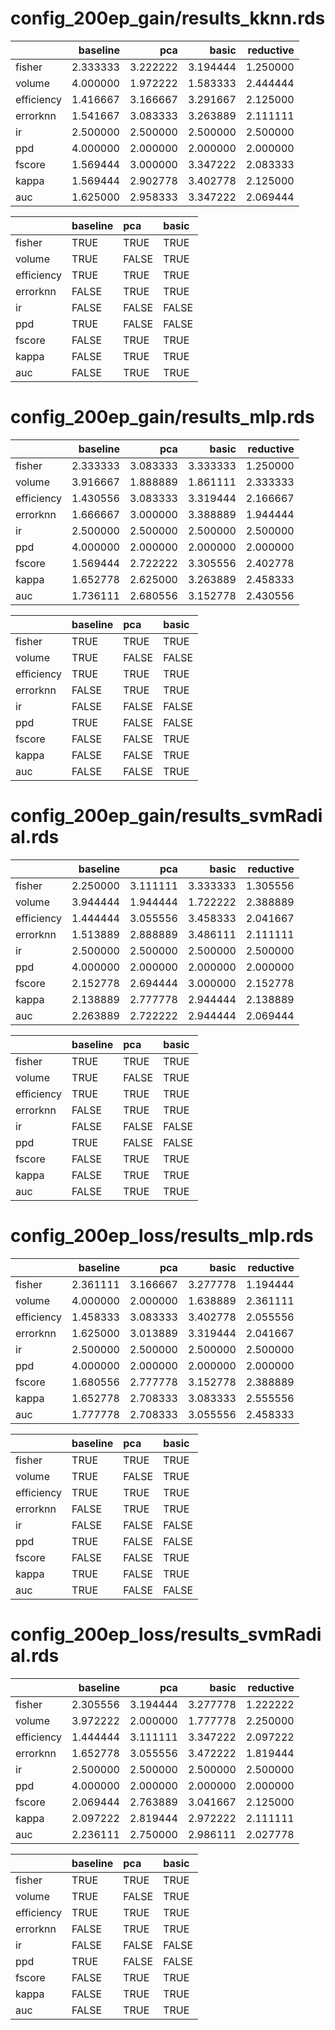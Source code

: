 

# config_200ep_gain/results_kknn.rds 
|           | baseline|      pca|    basic| reductive|
|:----------|--------:|--------:|--------:|---------:|
|fisher     | 2.333333| 3.222222| 3.194444|  1.250000|
|volume     | 4.000000| 1.972222| 1.583333|  2.444444|
|efficiency | 1.416667| 3.166667| 3.291667|  2.125000|
|errorknn   | 1.541667| 3.083333| 3.263889|  2.111111|
|ir         | 2.500000| 2.500000| 2.500000|  2.500000|
|ppd        | 4.000000| 2.000000| 2.000000|  2.000000|
|fscore     | 1.569444| 3.000000| 3.347222|  2.083333|
|kappa      | 1.569444| 2.902778| 3.402778|  2.125000|
|auc        | 1.625000| 2.958333| 3.347222|  2.069444|

|           |baseline |pca   |basic |
|:----------|:--------|:-----|:-----|
|fisher     |TRUE     |TRUE  |TRUE  |
|volume     |TRUE     |FALSE |TRUE  |
|efficiency |TRUE     |TRUE  |TRUE  |
|errorknn   |FALSE    |TRUE  |TRUE  |
|ir         |FALSE    |FALSE |FALSE |
|ppd        |TRUE     |FALSE |FALSE |
|fscore     |FALSE    |TRUE  |TRUE  |
|kappa      |FALSE    |TRUE  |TRUE  |
|auc        |FALSE    |TRUE  |TRUE  |

# config_200ep_gain/results_mlp.rds 
|           | baseline|      pca|    basic| reductive|
|:----------|--------:|--------:|--------:|---------:|
|fisher     | 2.333333| 3.083333| 3.333333|  1.250000|
|volume     | 3.916667| 1.888889| 1.861111|  2.333333|
|efficiency | 1.430556| 3.083333| 3.319444|  2.166667|
|errorknn   | 1.666667| 3.000000| 3.388889|  1.944444|
|ir         | 2.500000| 2.500000| 2.500000|  2.500000|
|ppd        | 4.000000| 2.000000| 2.000000|  2.000000|
|fscore     | 1.569444| 2.722222| 3.305556|  2.402778|
|kappa      | 1.652778| 2.625000| 3.263889|  2.458333|
|auc        | 1.736111| 2.680556| 3.152778|  2.430556|

|           |baseline |pca   |basic |
|:----------|:--------|:-----|:-----|
|fisher     |TRUE     |TRUE  |TRUE  |
|volume     |TRUE     |FALSE |FALSE |
|efficiency |TRUE     |TRUE  |TRUE  |
|errorknn   |FALSE    |TRUE  |TRUE  |
|ir         |FALSE    |FALSE |FALSE |
|ppd        |TRUE     |FALSE |FALSE |
|fscore     |FALSE    |FALSE |TRUE  |
|kappa      |FALSE    |FALSE |TRUE  |
|auc        |FALSE    |FALSE |TRUE  |

# config_200ep_gain/results_svmRadial.rds 
|           | baseline|      pca|    basic| reductive|
|:----------|--------:|--------:|--------:|---------:|
|fisher     | 2.250000| 3.111111| 3.333333|  1.305556|
|volume     | 3.944444| 1.944444| 1.722222|  2.388889|
|efficiency | 1.444444| 3.055556| 3.458333|  2.041667|
|errorknn   | 1.513889| 2.888889| 3.486111|  2.111111|
|ir         | 2.500000| 2.500000| 2.500000|  2.500000|
|ppd        | 4.000000| 2.000000| 2.000000|  2.000000|
|fscore     | 2.152778| 2.694444| 3.000000|  2.152778|
|kappa      | 2.138889| 2.777778| 2.944444|  2.138889|
|auc        | 2.263889| 2.722222| 2.944444|  2.069444|

|           |baseline |pca   |basic |
|:----------|:--------|:-----|:-----|
|fisher     |TRUE     |TRUE  |TRUE  |
|volume     |TRUE     |FALSE |TRUE  |
|efficiency |TRUE     |TRUE  |TRUE  |
|errorknn   |FALSE    |TRUE  |TRUE  |
|ir         |FALSE    |FALSE |FALSE |
|ppd        |TRUE     |FALSE |FALSE |
|fscore     |FALSE    |TRUE  |TRUE  |
|kappa      |FALSE    |TRUE  |TRUE  |
|auc        |FALSE    |TRUE  |TRUE  |

# config_200ep_loss/results_mlp.rds 
|           | baseline|      pca|    basic| reductive|
|:----------|--------:|--------:|--------:|---------:|
|fisher     | 2.361111| 3.166667| 3.277778|  1.194444|
|volume     | 4.000000| 2.000000| 1.638889|  2.361111|
|efficiency | 1.458333| 3.083333| 3.402778|  2.055556|
|errorknn   | 1.625000| 3.013889| 3.319444|  2.041667|
|ir         | 2.500000| 2.500000| 2.500000|  2.500000|
|ppd        | 4.000000| 2.000000| 2.000000|  2.000000|
|fscore     | 1.680556| 2.777778| 3.152778|  2.388889|
|kappa      | 1.652778| 2.708333| 3.083333|  2.555556|
|auc        | 1.777778| 2.708333| 3.055556|  2.458333|

|           |baseline |pca   |basic |
|:----------|:--------|:-----|:-----|
|fisher     |TRUE     |TRUE  |TRUE  |
|volume     |TRUE     |FALSE |TRUE  |
|efficiency |TRUE     |TRUE  |TRUE  |
|errorknn   |FALSE    |TRUE  |TRUE  |
|ir         |FALSE    |FALSE |FALSE |
|ppd        |TRUE     |FALSE |FALSE |
|fscore     |FALSE    |FALSE |TRUE  |
|kappa      |TRUE     |FALSE |TRUE  |
|auc        |TRUE     |FALSE |FALSE |

# config_200ep_loss/results_svmRadial.rds 
|           | baseline|      pca|    basic| reductive|
|:----------|--------:|--------:|--------:|---------:|
|fisher     | 2.305556| 3.194444| 3.277778|  1.222222|
|volume     | 3.972222| 2.000000| 1.777778|  2.250000|
|efficiency | 1.444444| 3.111111| 3.347222|  2.097222|
|errorknn   | 1.652778| 3.055556| 3.472222|  1.819444|
|ir         | 2.500000| 2.500000| 2.500000|  2.500000|
|ppd        | 4.000000| 2.000000| 2.000000|  2.000000|
|fscore     | 2.069444| 2.763889| 3.041667|  2.125000|
|kappa      | 2.097222| 2.819444| 2.972222|  2.111111|
|auc        | 2.236111| 2.750000| 2.986111|  2.027778|

|           |baseline |pca   |basic |
|:----------|:--------|:-----|:-----|
|fisher     |TRUE     |TRUE  |TRUE  |
|volume     |TRUE     |FALSE |TRUE  |
|efficiency |TRUE     |TRUE  |TRUE  |
|errorknn   |FALSE    |TRUE  |TRUE  |
|ir         |FALSE    |FALSE |FALSE |
|ppd        |TRUE     |FALSE |FALSE |
|fscore     |FALSE    |TRUE  |TRUE  |
|kappa      |FALSE    |TRUE  |TRUE  |
|auc        |FALSE    |TRUE  |TRUE  |